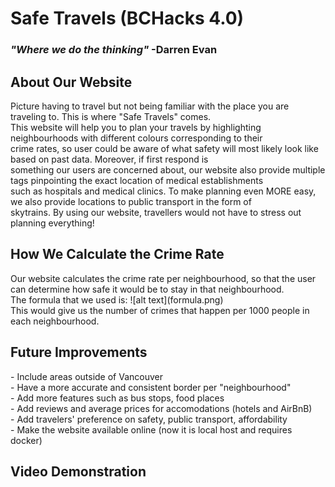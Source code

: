 <h1> Safe Travels (BCHacks 4.0) </h1>
<h3><i>"Where we do the thinking"</i>  -Darren Evan</h3>

<h2>About Our Website</h2>
Picture having to travel but not being familiar with the place you are traveling to. This is where "Safe Travels" comes.<br> 
This website will help you to plan your travels by highlighting neighbourhoods with different colours corresponding to their<br>
crime rates, so user could be aware of what safety will most likely look like based on past data. Moreover, if first respond is<br>
something our users are concerned about, our website also provide multiple tags pinpointing the exact location of medical establishments<br> 
such as hospitals and medical clinics. To make planning even MORE easy, we also provide locations to public transport in the form of<br> 
skytrains. By using our website, travellers would not have to stress out planning everything!

<h2>How We Calculate the Crime Rate</h2>
Our website calculates the crime rate per neighbourhood, so that the user can determine how safe it would be to stay in that neighbourhood.<br> 
The formula that we used is:
![alt text](formula.png)<br/>
This would give us the number of crimes that happen per 1000 people in each neighbourhood.

<h2>Future Improvements</h2>
- Include areas outside of Vancouver<br>
- Have a more accurate and consistent border per "neighbourhood"<br>
- Add more features such as bus stops, food places<br>
- Add reviews and average prices for accomodations (hotels and AirBnB)<br>
- Add travelers' preference on safety, public transport, affordability<br>
- Make the website available online (now it is local host and requires docker)<br>

<h2>Video Demonstration</h2>

